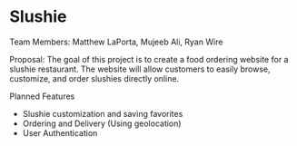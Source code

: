 # Slushie

Team Members: Matthew LaPorta, Mujeeb Ali, Ryan Wire

Proposal: The goal of this project is to create a food ordering website for a slushie restaurant. 
The website will allow customers to easily browse, customize, and order slushies directly online. 

Planned Features
  - Slushie customization and saving favorites 
  - Ordering and Delivery (Using geolocation)
  - User Authentication



